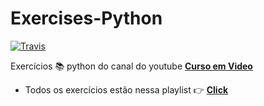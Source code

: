 # Exercises-Python

[![Travis](https://img.shields.io/badge/language-Python-blue.svg)]()

Exercícios :books: python do canal do youtube **[Curso em Video](https://www.youtube.com/c/CursoemV%C3%ADdeo/featured)**

- Todos os exercícios estão nessa playlist :point_right: **[Click](https://www.youtube.com/playlist?list=PLHz_AreHm4dm6wYOIW20Nyg12TAjmMGT-)**
